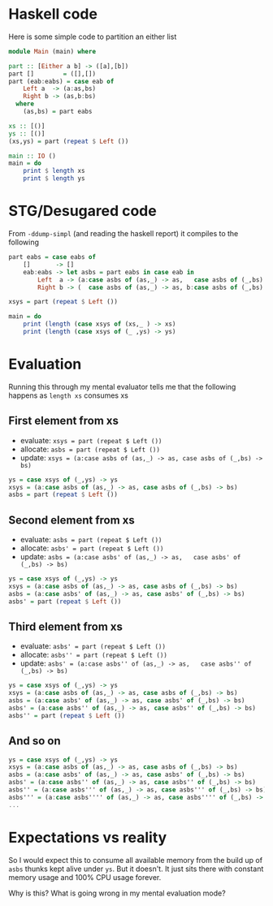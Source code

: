 # Haskell code

Here is some simple code to partition an either list

```haskell
module Main (main) where

part :: [Either a b] -> ([a],[b])
part []        = ([],[])
part (eab:eabs) = case eab of
    Left a  -> (a:as,bs)
    Right b -> (as,b:bs)
  where
    (as,bs) = part eabs

xs :: [()]
ys :: [()]
(xs,ys) = part (repeat $ Left ())

main :: IO ()
main = do
    print $ length xs
    print $ length ys
```

# STG/Desugared code

From `-ddump-simpl` (and reading the haskell report) it compiles to the following

```haskell
part eabs = case eabs of
    []       -> []
    eab:eabs -> let asbs = part eabs in case eab in
        Left  a -> (a:case asbs of (as,_) -> as,   case asbs of (_,bs) -> bs)
        Right b -> (  case asbs of (as,_) -> as, b:case asbs of (_,bs) -> bs)

xsys = part (repeat $ Left ())

main = do
    print (length (case xsys of (xs,_ ) -> xs)
    print (length (case xsys of (_ ,ys) -> ys)
```

# Evaluation

Running this through my mental evaluator tells me that the following happens as `length xs` consumes xs

## First element from xs

* evaluate: `xsys = part (repeat $ Left ())`
* allocate: `asbs = part (repeat $ Left ())`
* update: `xsys = (a:case asbs of (as,_) -> as, case asbs of (_,bs) -> bs)`

```haskell
ys = case xsys of (_,ys) -> ys
xsys = (a:case asbs of (as,_) -> as, case asbs of (_,bs) -> bs)
asbs = part (repeat $ Left ())
```

## Second element from xs

* evaluate: `asbs = part (repeat $ Left ())`
* allocate: `asbs' = part (repeat $ Left ())`
* update: `asbs = (a:case asbs' of (as,_) -> as,   case asbs' of (_,bs) -> bs)`

```haskell
ys = case xsys of (_,ys) -> ys
xsys = (a:case asbs of (as,_) -> as, case asbs of (_,bs) -> bs)
asbs = (a:case asbs' of (as,_) -> as, case asbs' of (_,bs) -> bs)
asbs' = part (repeat $ Left ())
```

## Third element from xs

* evaluate: `asbs' = part (repeat $ Left ())`
* allocate: `asbs'' = part (repeat $ Left ())`
* update: `asbs' = (a:case asbs'' of (as,_) -> as,   case asbs'' of (_,bs) -> bs)`

```haskell
ys = case xsys of (_,ys) -> ys
xsys = (a:case asbs of (as,_) -> as, case asbs of (_,bs) -> bs)
asbs = (a:case asbs' of (as,_) -> as, case asbs' of (_,bs) -> bs)
asbs' = (a:case asbs'' of (as,_) -> as, case asbs'' of (_,bs) -> bs)
asbs'' = part (repeat $ Left ())
```

## And so on

```haskell
ys = case xsys of (_,ys) -> ys
xsys = (a:case asbs of (as,_) -> as, case asbs of (_,bs) -> bs)
asbs = (a:case asbs' of (as,_) -> as, case asbs' of (_,bs) -> bs)
asbs' = (a:case asbs'' of (as,_) -> as, case asbs'' of (_,bs) -> bs)
asbs'' = (a:case asbs''' of (as,_) -> as, case asbs''' of (_,bs) -> bs)
asbs''' = (a:case asbs'''' of (as,_) -> as, case asbs'''' of (_,bs) -> bs)
...
```

# Expectations vs reality

So I would expect this to consume all available memory from the build up of `asbs` thunks kept alive under `ys`.  But it doesn't.  It just sits there with constant memory usage and 100% CPU usage forever.

Why is this?  What is going wrong in my mental evaluation mode?
